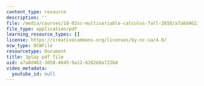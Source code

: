 ```yaml
---
content_type: resource
description: ''
file: /media/courses/18-02sc-multivariable-calculus-fall-2010/a7a8d462305846459a12626260a723bd_gBuIwfdoOn0.pdf
file_type: application/pdf
learning_resource_types: []
license: https://creativecommons.org/licenses/by-nc-sa/4.0/
ocw_type: OCWFile
resourcetype: Document
title: 3play pdf file
uid: a7a8d462-3058-4645-9a12-626260a723bd
video_metadata:
  youtube_id: null
---
```

